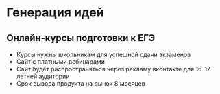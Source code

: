 <h1>Генерация идей</h1>
<h2>Онлайн-курсы подготовки к ЕГЭ</h2>
<ul>
  <li>Курсы нужны школьникам для успешной сдачи экзаменов</li>
  <li>Сайт с платными вебинарами</li>
  <li>Сайт будет распространяться через рекламу вконтакте для 16-17-летней аудитории</li>
  <li>Срок вывода продукта на рынок 8 месяцев</li>
</ul>
